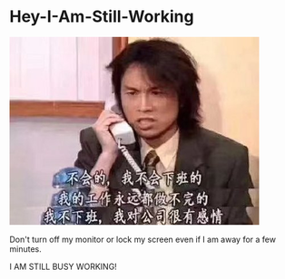 # Hey-I-Am-Still-Working

![](himsw-meme.jpg)

Don't turn off my monitor or lock my screen even if I am away for a few minutes.

I AM STILL BUSY WORKING!
